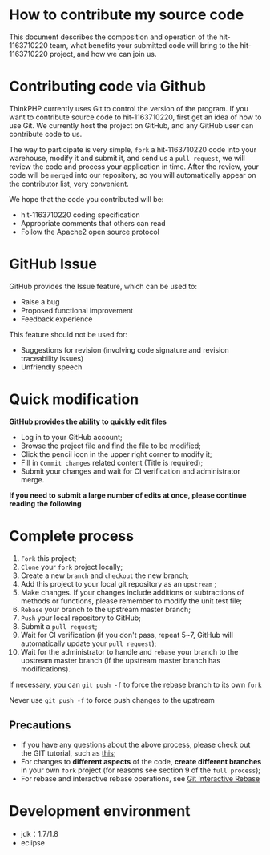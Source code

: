 # How to contribute my source code
This document describes the composition and operation of the hit-1163710220 team, what benefits your submitted code will bring to the hit-1163710220 project, and how we can join us.
# Contributing code via Github
ThinkPHP currently uses Git to control the version of the program. If you want to contribute source code to hit-1163710220, first get an idea of how to use Git. We currently host the project on GitHub, and any GitHub user can contribute code to us.

The way to participate is very simple, `fork` a hit-1163710220 code into your warehouse, modify it and submit it, and send us a `pull request`, we will review the code and process your application in time. After the review, your code will be `merge`d into our repository, so you will automatically appear on the contributor list, very convenient.

We hope that the code you contributed will be:
+ hit-1163710220 coding specification
+ Appropriate comments that others can read
+ Follow the Apache2 open source protocol

# GitHub Issue
GitHub provides the Issue feature, which can be used to:
+ Raise a bug
+ Proposed functional improvement
+ Feedback experience

This feature should not be used for:
+ Suggestions for revision (involving code signature and revision traceability issues)
+ Unfriendly speech

# Quick modification
**GitHub provides the ability to quickly edit files**
+ Log in to your GitHub account;
+ Browse the project file and find the file to be modified;
+ Click the pencil icon in the upper right corner to modify it;
+ Fill in `Commit changes` related content (Title is required);
+ Submit your changes and wait for CI verification and administrator merge.

 **If you need to submit a large number of edits at once, please continue reading the following**

# Complete process
1. `Fork` this project;
2. `Clone` your `fork` project locally;
3. Create a new `branch` and `checkout` the new branch;
4. Add this project to your local git repository as an `upstream` ;
5. Make changes. If your changes include additions or subtractions of methods or functions, please remember to modify the unit test file;
6. `Rebase` your branch to the upstream master branch;
7. `Push` your local repository to GitHub;
8. Submit a `pull request`;
9. Wait for CI verification (if you don't pass, repeat 5~7, GitHub will automatically update your `pull request`);
10. Wait for the administrator to handle and `rebase` your branch to the upstream master branch (if the upstream master branch has modifications).

If necessary, you can `git push -f` to force the rebase branch to its own `fork`

Never use `git push -f` to force push changes to the upstream

## Precautions
+ If you have any questions about the above process, please check out the GIT tutorial, such as [this](https://backlog.com/git-tutorial/cn/);
+ For changes to **different aspects** of the code, **create different branches** in your own `fork` project (for reasons see section 9 of the `full process`);
+ For rebase and interactive rebase operations, see [Git Interactive Rebase](http://pakchoi.me/2015/03/17/git-interactive-rebase/)

# Development environment
+ jdk：1.7/1.8 
+ eclipse
